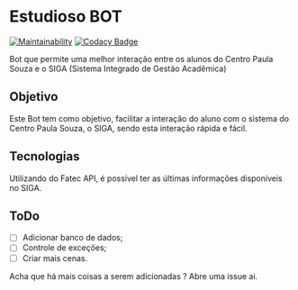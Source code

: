 # Estudioso BOT

[![Maintainability](https://api.codeclimate.com/v1/badges/56cfdf8764a6fcbe5f9a/maintainability)](https://codeclimate.com/github/M3nin0/estudioso-bot/maintainability)
[![Codacy Badge](https://api.codacy.com/project/badge/Grade/cb3d493fcde6471c9c0c48f3f3f14a84)](https://www.codacy.com/app/M3nin0/estudioso-bot?utm_source=github.com&amp;utm_medium=referral&amp;utm_content=M3nin0/estudioso-bot&amp;utm_campaign=Badge_Grade)

Bot que permite uma melhor interação entre os alunos do Centro Paula Souza e o SIGA (Sistema Integrado de Gestão Acadêmica)

## Objetivo

Este Bot tem como objetivo, facilitar a interação do aluno com o sistema do Centro Paula Souza, o SIGA, sendo esta interação rápida e fácil.

## Tecnologias

Utilizando do Fatec API, é possível ter as últimas informações disponíveis no SIGA.

## ToDo

- [ ] Adicionar banco de dados;
- [ ] Controle de exceções;
- [ ] Criar mais cenas.

Acha que há mais coisas a serem adicionadas ? Abre uma issue ai.
